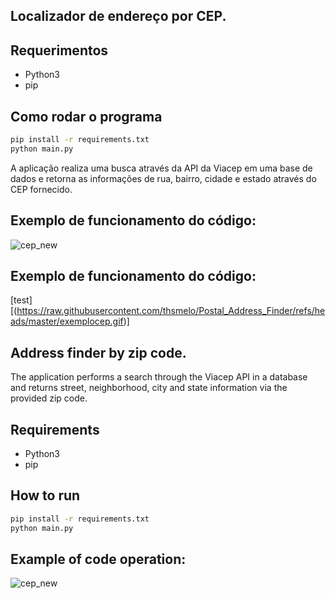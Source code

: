 ## Localizador de endereço por CEP.

## Requerimentos
* Python3 
* pip 

## Como rodar o programa

```bash
pip install -r requirements.txt
python main.py
```

A aplicação realiza uma busca através da API da Viacep em uma base de dados e retorna as informações de rua, bairro, cidade e estado através do CEP fornecido.

## Exemplo de funcionamento do código:

![cep_new](https://user-images.githubusercontent.com/40063504/79054220-94c22700-7c19-11ea-9bc9-29643b4a962f.PNG)

## Exemplo de funcionamento do código:
[test][(https://raw.githubusercontent.com/thsmelo/Postal_Address_Finder/refs/heads/master/exemplocep.gif)]

## Address finder by zip code.

The application performs a search through the Viacep API in a database and returns street, neighborhood, city and state information via the provided zip code.

## Requirements
* Python3 
* pip 

## How to run

```bash
pip install -r requirements.txt
python main.py
```

## Example of code operation:

![cep_new](https://user-images.githubusercontent.com/40063504/79054220-94c22700-7c19-11ea-9bc9-29643b4a962f.PNG)

